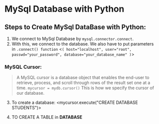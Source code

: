 # MySql Database with Python

## Steps to Create MySql DataBase with Python:

1. We connect to MySql Database by
    `mysql.connector.connect`.
2. With this, we connect to the database. We also have to put parameters in `.connect() function` 
<`(
    host="localhost",
    user="root",
    passwd="your_password",
    database="your_database_name"
)`>

### MySQL Cursor:
> A MySQL cursor is a database object that enables the end-user to retrieve, process, and scroll through rows of the result set one at a time.
`mycursor = mydb.cursor()`
>This is how we specify the cursor of our database.

3. To create a database:
<mycursor.execute("CREATE DATABASE STUDENTS")>

4. TO CREATE A TABLE in **DATABASE**
>